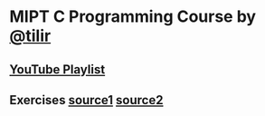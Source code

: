 # MIPT C Programming Course by [@tilir](https://github.com/tilir)

## [YouTube Playlist](https://www.youtube.com/playlist?list=PL3BR09unfgchRxdDws74aY4mlSk9eYGEs)

## Exercises [source1](http://olymp1.vdi.mipt.ru/) [source2](https://contest.yandex.ru/contest/66459/enter/?nc=PdgBP7aB)
